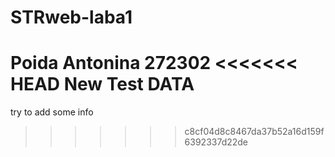 # STRweb-laba1
Poida Antonina
272302
<<<<<<< HEAD
New Test DATA
=======
try to add some info
>>>>>>> c8cf04d8c8467da37b52a16d159f6392337d22de
